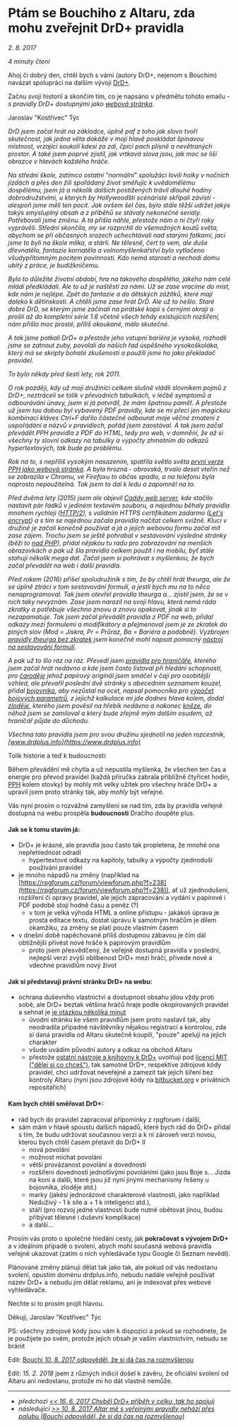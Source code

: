 # Ptám se Bouchiho z Altaru, zda mohu zveřejnit DrD+ pravidla

*2. 8. 2017*

*4 minuty čtení*

Ahoj či dobrý den, chtěl bych s vámi (autory DrD+, nejenom s Bouchim) navázat spolupráci na dalším vývoji [DrD+](https://www.altar.cz/drdplus/).

Začnu svojí historií a skončím tím, co je napsáno v předmětu tohoto emailu - *s pravidly DrD+ dostupnými jako [webová stránka](https://www.drdplus.info)*.

Jaroslav "Kostřivec" Týc

*DrD jsem začal hrát na základce, úplně paf z toho jak slovo tvoří skutečnost, jak jedna věta dokáže v mojí hlavě poskládat špinavou místnost, vrzající soukolí kdesi za zdí, čpící pach plísně a nevětraných prostor. A také jsem poprvé zjistil, jak vrtkavá slova jsou, jak moc se liší obrazce v hlavách každého hráče.*

*Na střední škole, zatímco ostatní "normální" spolužáci lovili holky v nočních jízdách a přes den žili spořádaný život směřujíc k uvědomělému dospělému, jsem já a několik dalších postižených trávil dlouhé hodiny dobrodružstvími, u kterých by Hollywoodští scénáristé skřípali závistí - alespoň jsme měli ten pocit. Jak ovšem šel čas, bylo stále těžší udržet jakýs takýs smysluplný obsah a z příběhů se stávaly nekonečné seriály. Potřebovali jsme změnu. A ta přišla náhle, přestože nám o ní čtyři roky vyprávěli. Střední skončila, my se rozprchli do všemožných koutů světa, abychom se při občasných srazech uchechtávali nad starými fotkami, jací jsme to byli na škole mlíka, a stárli. Ne tělesně, čert to vem, ale duše dřevnatěla, fantazie kornatěla a volnomyšlenkářství bylo vytlačeno všudypřítomným pocitem povinnosti. Kdo nemá starosti a nechodí domu ubitý z práce, je budižkničemu.*

*Bylo to důležité životní období, hra na takového dospělého, jakého nám celé mládí předkládali. Ale to už je naštěstí za námi. Už se zase vracíme do míst, kde nám je nejlépe. Zpět do fantazie a do dětských zážitků, které mají daleko k dětinskosti. A chtěli jsme zase hrát DrD. Ale už to nešlo. Staré dobré DrD, se kterým jsme začínali na pirátské kopii s černými okraji a prošli až do kompletní série 1.6 včetně všech tehdy existujících rozšíření, nám přišlo moc prosté, příliš okoukané, málo skutečné.*

*A tak jsme potkali DrD+ a přestože jeho vstupní bariéra je vysoká, rozhodli jsme se zatnout zuby, povolali do našich řad úspěšného vysokoškoláka, který má se skripty bohaté zkušenosti a použili jsme ho jako překladač pravidel.*

*To bylo někdy před šesti lety, rok 2011.*

*O rok později, kdy už moji družiníci celkem slušně vládli slovníkem pojmů z DrD+, neztráceli se tolik v převodních tabulkách, v léčbě symptomů a odbourávání únavy, jsem si já potvrdil, že mám špatnou paměť. A přestože už jsem tou dobou byl vybavený PDF pravidly, kde se mi přeci jen magickou kombinací kláves Ctrl+F dařilo částečně odbourat moje věčné zmatení z uspořádání a názvů v pravidlech, pořád jsem zaostával. A tak jsem začal převádět PPH pravidla z PDF do HTML, tedy pro web, v domnění, že až si všechny ty slovní odkazy na tabulky a výpočty zhmotním do odkazů hypertextových, tak bude po problému.*

*Rok na to, s nepříliš vysokým nasazením, spatřila světlo světa [první verze PPH jako webová stránka](https://pph.drdplus.info/). A byla hrozná - obrovská, trvalo deset vteřin než se zobrazila v Chromu, ve Firefoxu to občas spadlo, a na telefonu byla naprosto nepoužitelná. Tak jsem to dal k ledu a zapomněl na to.*

*Před dvěma lety (2015) jsem ale objevil [Caddy web server](https://caddyserver.com/), kde stačilo nastavit pár řádků v jediném textovém souboru, a najednou běhaly pravidla mnohem rychleji ([HTTP/2](https://en.wikipedia.org/wiki/HTTP/2)), s validním HTTPS certifikátem zadarmo ([Let's encrypt](https://letsencrypt.org/)) a s tím se najednou začala pravidla načítat celkem svižně. Kluci v družině je začali konečně používat a já o jejich webovou formu začal mít zase zájem. Trochu jsem se ještě pohrabal v sestavování výsledné stránky (běží to [nad PHP](http://php.net/)), přidal nějakou tu radu pro zobrazování na menších obrazovkách a pak už šla pravidla celkem použít i na mobilu, byť stále stahují několik mega dat. Začal jsem si pohrávat s myšlenkou, že bych začal převádět na web i další pravidla.*

*Před rokem (2016) přišel spoludružiník s tím, že by chtěl hrát theurga, ale že se úplně ztrácí v tom sestavování formulí, a jestli bych mu na to něco nenaprogramoval. Tak jsem otevřel pravidla theurga a... zjistil jsem, že se v nich taky nevyznám. Zase jsem narazil na svoji hlavu, která nemá ráda zkratky a potřebuje všechno znovu a znovu opakovat, jinak si to nezapamatuje. Tak jsem začal převádět pravidla z PDF na web, přidal odkazy mezi formulemi a modifikátory a přejmenoval jsem je ze zkratek do plných slov (Mod = Jiskra, Pr = Průraz, Ba = Bariéra a podobně). Vyzbrojen [pravidly theurga bez zkratek](https://theurg.drdplus.info/) jsem konečně mohl napsat pomocný [nástroj na sestavování formulí](https://formule.theurg.drdplus.info/).*

*A pak už to šlo ráz na ráz. Převedl jsem [pravidla pro hraničáře](https://hranicar.drdplus.info/), kterého jsem začal hrát nedávno a kde jsem často listoval při hledání schopností, pro [čaroděje](https://carodej.drdplus.info/) jehož papírový originál jsem smáčel v čaji pro osobitější vzhled, ale převařil poslední dvě stránky s abecedním seznamem kouzel, přidal [bojovníka](https://bojovnik.drdplus.info/), aby nezůstal na ocet, napsal pomocníka pro [výpočet bojových parametrů](https://boj.drdplus.info/), z jejichž kalkulace mi jde dodnes hlava kolem, dodal [zloděje](https://zlodej.drdplus.info/), kterého jsem pověsil na hřebík nedávno a nakonec [kněze](https://knez.drdplus.info/), do něhož jsem se zamiloval a který bude zřejmě mým dalším osudem, až hraničář půjde do důchodu.*

*Všechna tato pravidla jsem pro svou družinu sjednotil na jeden rozcestník, [www.drdplus.info](https://www.drdplus.info)*

Tolik historie a teď k budoucnosti:

Během převádění mě chytla a už nepustila myšlenka, že všechen ten čas a energie pro převod pravidel (každá příručka zabrala přibližně čtyřicet hodin, [PPH](https://pph.drdplus.info) kolem stovky) by mohly mít velký užitek pro všechny hráče DrD+ a upravil jsem proto stránky tak, aby *mohly* být veřejné.

Vás nyní prosím o rozvážné zamyšlení se nad tím, zda by pravidla veřejně dostupná na webu prospěla **budoucnosti** Dračího doupěte plus.

#### Jak se k tomu stavím já:

- DrD+ je krásné, ale pravidla jsou často tak propletena, že mnohé ona nepřehlednost odradí
  - hypertextové odkazy na kapitoly, tabulky a výpočty zjednoduší používání pravidel
- je mnoho nápadů na změny (například na [https://rpgforum.cz/forum/viewforum.php?f=238](https://rpgforum.cz/forum/viewforum.php?f=238)), ať už zjednodušení, rozšíření či opravy pravidel, ale jejich zapracování a vydání v papírové i PDF podobě stojí hodně času a peněz (?)
  - v tom je velká výhoda HTML a online přístupu - jakákoli úprava je prostá editace textu, dostat úpravu k samotným hráčům je dílem okamžiku, za změny se platí pouze vlastním časem
- v dnešní době napěchované příliš dostupnou zábavou je čím dál obtížnější přivést nové hráče k papírovým pravidlům
  - proto jsem přesvědčený, že veřejně dostupná pravidla v poslední, nejlepší verzi zvýší oblíbenost DrD+ mezi hráči, přivede nové a vdechne pravidlům nový život

#### Jak si představuji právní stránku DrD+ na webu:

- ochrana duševního vlastnictví a dostupnost obsahu jdou vždy proti sobě, ale DrD+ beztak většina hráčů hraje podle okopírovaných pravidel a sehnat je [je otázkou několika minut](https://uloz.to/hledej?q=drd)
  - úvodní stránku ke všem pravidlům jsem proto nastavil tak, aby neodradila případné návštěvníky nějakou registrací a kontrolou, zda si daná pravidla od Altaru skutečně koupili, "pouze" apeluji na jejich charakter
  - všude uvádím původní autory a odkaz na obchod Altaru
  - přestože [ostatní nástroje a knihovny k DrD+](https://github.com/search?utf8=%E2%9C%93&q=drd-plus&type=) uvolňuji pod [licencí MIT ("dělej si co chceš")](https://en.wikipedia.org/wiki/MIT_License), tak samotné DrD+, respektive zdrojové kódy pravidel, chci udržovat neveřejné a zamezit tak jejich šíření bez kontroly Altaru (nyní jsou zdrojové kódy na [bitbucket.org](https://bitbucket.org/) v privátních repositářích)

#### Kam bych chtěl směřovat DrD+:

- rád bych do pravidel zapracoval připomínky z rpgforum i další,
- sám mám v hlavě spoustu dalších nápadů, které bych rád do DrD+ přidal s tím, že budu udržovat současnou verzi a k ní zároveň verzi novou, kterou bych chtěl časem přetavit do DrD+ II
  - nová povolání
  - možnost míchat povolání
  - větší provázanost povolání a dovedností
  - rozšíření dovedností jednotlivými povoláními (jako jsou Boje s... Jízda na koni a další, které jsou již nyní jinými mechanismy řešeny u bojovníka, zloděje atd.)
  - marky (jakési jednorázové charakterové vlastnosti, jako například Neduživý - 1 k síle a + 1 k inteligenci atd.),
  - stáří (pro rozvoj jedné vlastnosti bude nutné obětovat jinou, budou přibývat tělesné i duševní komplikace)
  - a další...

Prosím vás proto o společné hledání cesty, jak **pokračovat s vývojem DrD+** a v ideálním případě o svolení, abych mohl současná webová pravidla veřejně ukazovat (zatím o nich vyhledávače typu Google či Seznam nevědí).

Plánované změny plánuji dělat tak jako tak, ale pokud od vás nedostanu svolení, opustím doménu drdplus.info, nebudu nadále veřejně používat název DrD+ a nebudu jim dělat reklamu, ani je indexovat přes webové vyhledávače.

Nechte si to prosím projít hlavou.

Děkuji, Jaroslav "Kostřivec" Týc 

PS: všechny zdrojové kódy jsou vám k dispozici a pokud se rozhodnete, že je použijete po svém, protože jejich obsah je vaším vlastnictvím, nebudu se bránit

Edit: [Bouchi *10. 8. 2017* odpověděl, že si dá čas na rozmyšlenou](2017-08-10-altar_rozvazne_odpovida_ze_se_nad_verejnymi_pravidly_zamysli.md)

Edit: *15. 2. 2018* jsem z různých indicií došel k závěru, že oficiální svolení od Altaru ani nedostanu, protože mi ho dát vlastně nemůže.

---

- *předchozí [<< 16. 6. 2017 Chyběl DrD+ příběh v celku, tak ho spojuji](2017-06-16-polozen_zakladni_kamen_pro_cely_pribeh_drd_na_jednom_miste.md)*
- *následující [>> 10. 8. 2017 Altar mě s veřejnými pravidly nehází přes palubu (Bouchi odpověděl, že si dá čas na rozmyšlenou)](2017-08-10-altar_rozvazne_odpovida_ze_se_nad_verejnymi_pravidly_zamysli.md)*